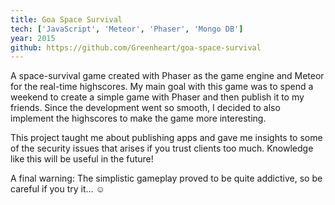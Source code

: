 ```yaml
---
title: Goa Space Survival
tech: ['JavaScript', 'Meteor', 'Phaser', 'Mongo DB']
year: 2015
github: https://github.com/Greenheart/goa-space-survival
---
```


A space-survival game created with Phaser as the game engine and Meteor for the real-time highscores. My main goal with this game was to spend a weekend to create a simple game with Phaser and then publish it to my friends. Since the development went so smooth, I decided to also implement the highscores to make the game more interesting.

This project taught me about publishing apps and gave me insights to some of the security issues that arises if you trust clients too much. Knowledge like this will be useful in the future!

A final warning: The simplistic gameplay proved to be quite addictive, so be careful if you try it... ☺

